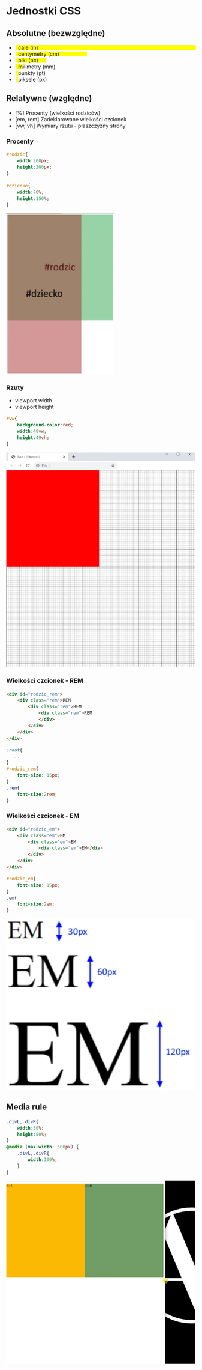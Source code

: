 # Jednostki CSS
## Absolutne (bezwzględne)
<style>
  .units_ul li{
    position:relative;
    z-index:1;
  }
  .units_ul li:after{
    z-index:-1;
    content:"";
    background:yellow;
    position:absolute;
    height:calc(100% - 4px);
    width:100%;
    top:0;
    left:0;
    margin:2px;
  } 
  .units_ul .in:after{ width:5in; }
  .units_ul .cm:after{ width:5cm; }
  .units_ul .pc:after{ width:5pc; }
  .units_ul .mm:after{ width:5mm; }
  .units_ul .pt:after{ width:5pt; }
  .units_ul .px:after{ width:5px; }

</style>

<ul class="units_ul">
  <li class="in">&nbsp;&nbsp;cale (in)</li>
  <li class="cm">&nbsp;&nbsp;centymetry (cm)</li>
  <li class="pc">&nbsp;&nbsp;piki (pc)</li>
  <li class="mm">&nbsp;&nbsp;milimetry (mm)</li>
  <li class="pt">&nbsp;&nbsp;punkty (pt)</li>
  <li class="px">&nbsp;&nbsp;piksele (px)</li>
</ul>


## Relatywne (względne)
- [%] Procenty (wielkości rodziców)
- [em, rem] Zadeklarowane wielkości czcionek
- [vw, vh] Wymiary rzutu - płaszczyzny strony


### Procenty
<div class="standardWrapper">
<div>

```css
#rodzic{
	width:200px;
	height:200px;
}

#dziecko{
	width:70%;
	height:150%;	
}
```
</div>
<div>

![Percents example](../images/css_units_percent.webp)
</div>
</div>

### Rzuty 
- viewport width
- viewport height
```css
#vw{
    background-color:red;
    width:49vw;
    height:49vh;
}
```
![Viewports](../images/css_viewports.webp)

### Wielkości czcionek - REM
```html
<div id="rodzic_rem">
	<div class="rem">REM
		<div class="rem">REM
			<div class="rem">REM
			</div>
		</div>
	</div>
</div>
```
```css
:root{
  ...
}
#rodzic_rem{
	font-size: 15px;
}
.rem{
	font-size:2rem;
}
```

### Wielkości czcionek - EM
```html
<div id="rodzic_em">
	<div class="em">EM
		<div class="em">EM
			<div class="em">EM</div>
		</div>
	</div>
</div>
```
```css
#rodzic_em{
	font-size: 15px;
}
.em{
	font-size:2em;
}
```
![em units](../images/css_units_em.webp)



## Media rule
```css
.divL,.divR{
	width:50%;
	height:50%;
}
@media (max-width: 600px) {
	.divL,.divR{
		width:100%;
	}	
}
```
![css media](../images/css_media.gif)

